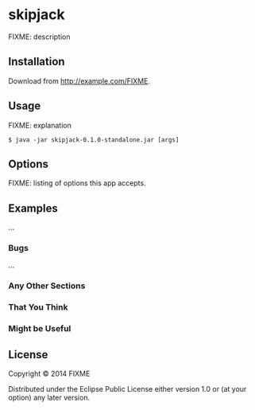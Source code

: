 # skipjack

FIXME: description

## Installation

Download from http://example.com/FIXME.

## Usage

FIXME: explanation

    $ java -jar skipjack-0.1.0-standalone.jar [args]

## Options

FIXME: listing of options this app accepts.

## Examples

...

### Bugs

...

### Any Other Sections
### That You Think
### Might be Useful

## License

Copyright © 2014 FIXME

Distributed under the Eclipse Public License either version 1.0 or (at
your option) any later version.
